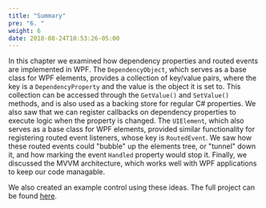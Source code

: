 ```yaml
---
title: "Summary"
pre: "6. "
weight: 6
date: 2018-08-24T10:53:26-05:00
---
```


In this chapter we examined how dependency properties and routed events are implemented in WPF.  The `DependencyObject`, which serves as a base class for WPF elements, provides a collection of key/value pairs, where the key is a `DependencyProperty` and the value is the object it is set to.  This collection can be accessed through the `GetValue()` and `SetValue()` methods, and is also used as a backing store for regular C# properties.  We also saw that we can register callbacks on dependency properties to execute logic when the property is changed.  The `UIElement`, which also serves as a base class for WPF elements, provided similar functionality for registering routed event listeners, whose key is `RoutedEvent`.  We saw how these routed events could "bubble" up the elements tree, or "tunnel" down it, and how marking the event `Handled` property would stop it.  Finally, we discussed the MVVM architecture, which works well with WPF applications to keep our code managable.

We also created an example control using these ideas.  The full project can be found [here](https://github.com/ksu-cis/CustomDependencyObjectExample).